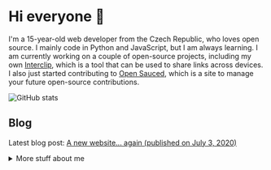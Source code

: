 # Hi everyone :wave:

I'm a 15-year-old web developer from the Czech Republic, who loves open source.
I mainly code in Python and JavaScript, but I am always learning. I am currently
working on a couple of open-source projects, including my own
[Interclip](https://github.com/aperta-principium/Interclip), which is a tool
that can be used to share links across devices. I also just started contributing
to [Open Sauced](https://github.com/open-sauced/open-sauced), which is a site to
manage your future open-source contributions.


![GitHub stats](https://readme.trnck.dev/api?username=filiptronicek)
## Blog
Latest blog post: <a class="post" href="https://blog.trnck.dev/hello-website-again/">A new website... again (published on July 3, 2020)</a>

<details>
<summary>
  More stuff about me
</summary>

### What I do

I do Open Source. In fact, I do Open Source so much, that 95% of my work on
GitHub is free and open to everyone. I am really passionate about doing web
development, it is in my opinion the best combination of logical programming and
(sometimes) beautiful design.

## My skills 📜

### Web technologies

- JavaScript
  ([LinkedIn Assesments Certified](https://www.linkedin.com/in/filiptronicek/))
- HTML, CSS
  ([Microsoft Certified](https://www.youracclaim.com/badges/6d5a4a58-c895-4d7e-a725-db1441e9d979/public_url))
- SCSS
- Node.js
- Deno
- WordPress
  ([LinkedIn Assesments Certified](https://www.linkedin.com/in/filiptronicek/))
- PHP
- MySQL

### Application Development

- Python ([Microsoft Certified](https://www.youracclaim.com/badges/46b260a8-ef2c-41a3-9f61-aa0920eab84a/public_url))
- C++ (sort of)

### Productivity utilities

- Microsoft Office - I am a Certified
  [Excel](https://www.youracclaim.com/badges/36154164-82b5-4fbf-b65c-c152af720245/public_url)
  and
  [Word](https://www.youracclaim.com/badges/6f4eee1d-3379-4a8b-b846-35762708d4b8/public_url)
  Expert

### Languages 🌐

| Language      | Proficiency                                                               |
| ------------- | ------------------------------------------------------------------------- |
| English (duh) | C2 ([EFSET certified](https://www.efset.org/cert/5P5Pp1))                 |
| German        | B1 ([DSD Certificate](https://www.goethe.de/en/spr/kup/prf/prf/gb1.html)) |
| Czech         | Native language                                                           |

## What I'm currently learning 📚

- TypeScript
- React.js
- Ruby

## Projects I'm the most proud of

| Name            | Description                                                          | Language      | Repo                                                             |
| --------------- | -------------------------------------------------------------------- | ------------- | ---------------------------------------------------------------- |
| Interclip       | A clipboard and file sharing tool                                    | PHP           | [aperta-principium/Interclip](https://s.trnck.dev/interclip-git) |
| Open Sauced     | 🍕 This is a project to identify your next open source contribution. | JS / React.js | [open-sauced/open-sauced](https://s.trnck.dev/sauced-git)        |
| gitpy           | A Python wrapper for git                                             | Python        | [filiptronicek/gitpy](https://s.trnck.dev/gitpy)                 |
| Dataset Creator | Simple Flickr Image Scraper and compression script                   | Python        | [filiptronicek/dataset-creator](https://s.trnck.dev/a831c)       |

## In the works

Stuff that is looking forward to be shipped :shipit: 
| Name of project | Current State | Version |
|-----------------|---------------|---------|
|[GitHub Rank Action](https://github.com/filiptronicek/github-rank-action/) | Script working, action is not | v0.0.1 |
|[Open Sauced](https://github.com/open-sauced/open-sauced/) | Fixing bugs and adding key features | [v0.16.0](https://github.com/open-sauced/open-sauced/releases/tag/v0.16.0) |

## My own dictionary 📕:

| Word / abreviation | Meaning                                                | Note                                             |
| ------------------ | ------------------------------------------------------ | ------------------------------------------------ |
| FFO                | Fífa Friendly Office (a place where I can work safely) | Idea by [@aellopos](https://github.com/aellopos) |

## Website subdomains 🔌

My website has quite a few of them, here's a list of the public ones:

- [thanks.trnck.dev](https://thanks.trnck.dev) - my thanks page to my sponsors
- [download.trnck.dev](http://download.trnck.dev) - download some important
  assets, which I personally use
- [btc.trnck.dev](https://btc.trnck.dev) - track the price of Bitcoin - data
  from [filiptronicek/btc-tracker](https://github.com/filiptronicek/btc-tracker)
- [qr.trnck.dev](https://qr.trnck.dev) - create a QR code in 2 seconds
</details>
